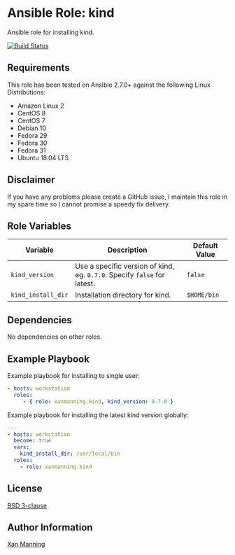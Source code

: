 # Ansible Role: kind

Ansible role for installing kind.

[![Build Status](https://www.travis-ci.org/PyratLabs/ansible-role-kind.svg?branch=master)](https://www.travis-ci.org/PyratLabs/ansible-role-kind)

## Requirements

This role has been tested on Ansible 2.7.0+ against the following Linux Distributions:

  - Amazon Linux 2
  - CentOS 8
  - CentOS 7
  - Debian 10
  - Fedora 29
  - Fedora 30
  - Fedora 31
  - Ubuntu 18.04 LTS

## Disclaimer

If you have any problems please create a GitHub issue, I maintain this role in
my spare time so I cannot promise a speedy fix delivery.

## Role Variables


| Variable           | Description                                                              | Default Value    |
|--------------------|--------------------------------------------------------------------------|------------------|
| `kind_version`     | Use a specific version of kind, eg. `0.7.0`. Specify `false` for latest. | `false`          |
| `kind_install_dir` | Installation directory for kind.                                         | `$HOME/bin`      |

## Dependencies

No dependencies on other roles.

## Example Playbook

Example playbook for installing to single user:

```yaml
- hosts: workstation
  roles:
     - { role: xanmanning.kind, kind_version: 0.7.0 }
```

Example playbook for installing the latest kind version globally:

```yaml
---
- hosts: workstation
  become: true
  vars:
    kind_install_dir: /usr/local/bin
  roles:
    - role: xanmanning.kind
```

## License

[BSD 3-clause](LICENSE.txt)

## Author Information

[Xan Manning](https://xanmanning.co.uk/)
